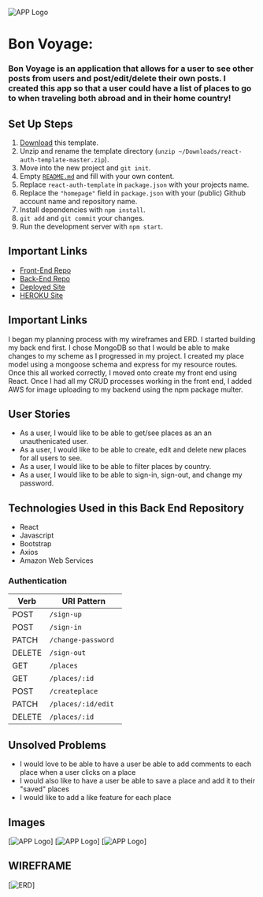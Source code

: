 ![APP Logo](https://i.imgur.com/PjXNIt6.jpg)


# Bon Voyage:
### Bon Voyage is an application that allows for a user to see other posts from users and post/edit/delete their own posts. I created this app so that a user could have a list of places to go to when traveling both abroad and in their home country!

## Set Up Steps

1. [Download](https://git.generalassemb.ly/ga-wdi-boston/react-auth-template) this template.
2. Unzip and rename the template directory (`unzip ~/Downloads/react-auth-template-master.zip`).
3. Move into the new project and `git init`.
4. Empty [`README.md`](README.md) and fill with your own content.
5. Replace `react-auth-template` in `package.json` with your
   projects name.
6. Replace the `"homepage"` field in `package.json` with your (public) Github
   account name and repository name.
7. Install dependencies with `npm install`.
8. `git add` and `git commit` your changes.
9. Run the development server with `npm start`.

## Important Links
- [Front-End Repo](https://github.com/JasTaylor/BonVoyage)
- [Back-End Repo](https://github.com/JasTaylor/Capstone-backend)
- [Deployed Site](https://jastaylor.github.io/BonVoyage/#/)
- [HEROKU Site](https://floating-sands-69159.herokuapp.com/places)

## Important Links
I began my planning process with my wireframes and ERD. I started building my back end first. I chose MongoDB so that I would be able to make changes to my scheme as I progressed in my project. I created my place model using a mongoose schema and express for my resource routes. Once this all worked correctly, I moved onto create my front end using React. Once I had all my CRUD processes working in the front end, I added AWS for image uploading to my backend using the npm package multer.

## User Stories
- As a user, I would like to be able to get/see places as an an unauthenicated user.
- As a user, I would like to be able to create, edit and delete new places for all users to see.
- As a user, I would like to be able to filter places by country.
- As a user, I would like to be able to sign-in, sign-out, and change my password.

## Technologies Used in this Back End Repository
- React
- Javascript
- Bootstrap
- Axios
- Amazon Web Services

### Authentication

| Verb   | URI Pattern            |
|--------|------------------------|
| POST   | `/sign-up`             |
| POST   | `/sign-in`             |
| PATCH  | `/change-password `    |
| DELETE | `/sign-out `           |
| GET    | `/places`              |
| GET    | `/places/:id`          |
| POST   | `/createplace`         |
| PATCH  | `/places/:id/edit`     |
| DELETE | `/places/:id`          |


## Unsolved Problems
- I would love to be able to have a user be able to add comments to each place when a user clicks on a place
- I would also like to have a user be able to save a place and add it to their "saved" places
- I would like to add a like feature for each place

## Images
[![APP Logo](https://i.imgur.com/PjXNIt6.jpg)]
[![APP Logo](https://i.imgur.com/PjXNIt6.jpg)]
[![APP Logo](https://i.imgur.com/PjXNIt6.jpg)]

## WIREFRAME
[![ERD](https://i.imgur.com/dkEPOVZ.jpg)]
